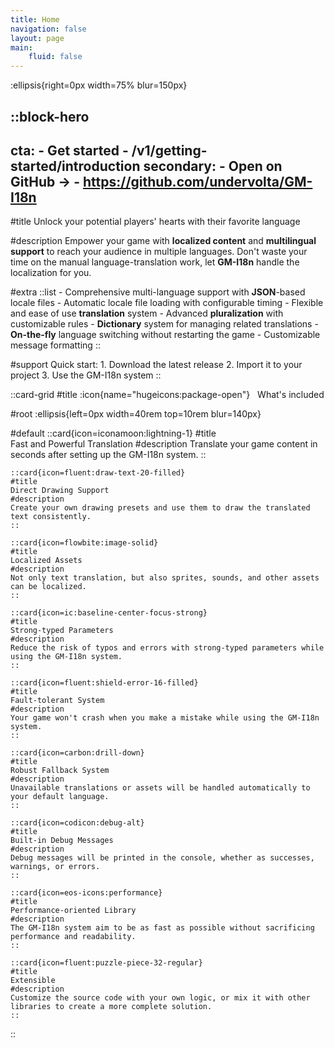 ```yaml
---
title: Home
navigation: false
layout: page
main:
    fluid: false
---
```


:ellipsis{right=0px width=75% blur=150px}

::block-hero
---
cta:
    - Get started
    - /v1/getting-started/introduction
secondary:
    - Open on GitHub →
    - https://github.com/undervolta/GM-I18n
---

#title
Unlock your potential players' hearts with their favorite language

#description
Empower your game with **localized content** and **multilingual support** to reach your audience in multiple languages. Don't waste your time on the manual language-translation work, let **GM-I18n** handle the localization for you.

#extra
    ::list
    - Comprehensive multi-language support with **JSON**-based locale files
    - Automatic locale file loading with configurable timing
    - Flexible and ease of use **translation** system 
    - Advanced **pluralization** with customizable rules
    - **Dictionary** system for managing related translations
    - **On-the-fly** language switching without restarting the game
    - Customizable message formatting
    ::

#support
    Quick start:
	1. Download the latest release
	2. Import it to your project
	3. Use the GM-I18n system
::

::card-grid
#title
:icon{name="hugeicons:package-open"} &nbsp; What's included

#root
:ellipsis{left=0px width=40rem top=10rem blur=140px}

#default
    ::card{icon=iconamoon:lightning-1}
    #title  
    Fast and Powerful Translation
    #description
    Translate your game content in seconds after setting up the GM-I18n system.
    ::

    ::card{icon=fluent:draw-text-20-filled}
    #title  
    Direct Drawing Support
    #description
    Create your own drawing presets and use them to draw the translated text consistently.
    ::

    ::card{icon=flowbite:image-solid}
    #title  
    Localized Assets
    #description
    Not only text translation, but also sprites, sounds, and other assets can be localized.
    ::

    ::card{icon=ic:baseline-center-focus-strong}
    #title
    Strong-typed Parameters
    #description
    Reduce the risk of typos and errors with strong-typed parameters while using the GM-I18n system.
    ::

    ::card{icon=fluent:shield-error-16-filled}
    #title
    Fault-tolerant System
    #description
    Your game won't crash when you make a mistake while using the GM-I18n system.
    ::

    ::card{icon=carbon:drill-down}
    #title
    Robust Fallback System
    #description
    Unavailable translations or assets will be handled automatically to your default language.
    ::

    ::card{icon=codicon:debug-alt}
    #title
    Built-in Debug Messages
    #description
    Debug messages will be printed in the console, whether as successes, warnings, or errors.
    ::

    ::card{icon=eos-icons:performance}
    #title
    Performance-oriented Library
    #description
    The GM-I18n system aim to be as fast as possible without sacrificing performance and readability.
    ::

    ::card{icon=fluent:puzzle-piece-32-regular}
    #title
    Extensible
    #description
    Customize the source code with your own logic, or mix it with other libraries to create a more complete solution.
    ::
::
